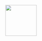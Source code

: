 <p align="center"><img src="https://raw.githubusercontent.com/danielcranney/readme-generator/main/public/icons/skills/python-colored.svg" width="100" height="100"/></p>
